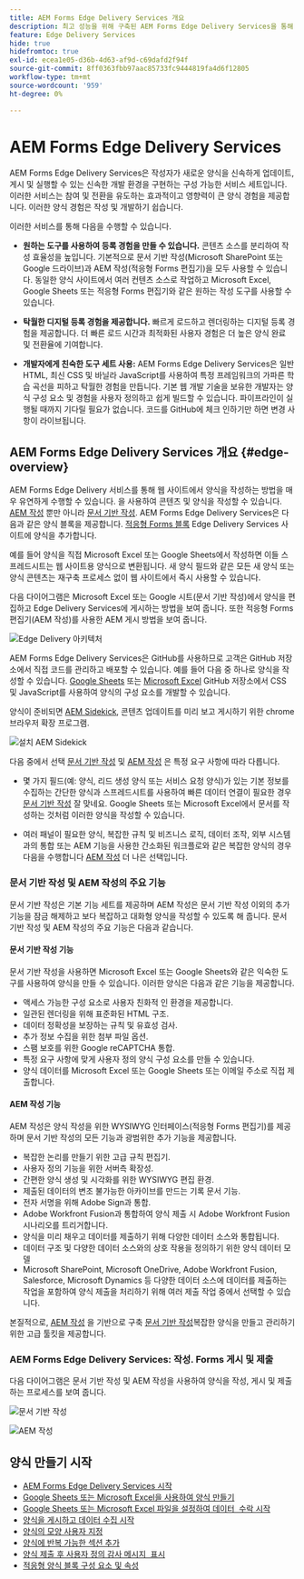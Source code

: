 ```yaml
---
title: AEM Forms Edge Delivery Services 개요
description: 최고 성능을 위해 구축된 AEM Forms Edge Delivery Services을 통해 간소화된 데이터 수집 및 사용자 참여의 미래를 구상할 수 있습니다.
feature: Edge Delivery Services
hide: true
hidefromtoc: true
exl-id: ecea1e05-d36b-4d63-af9d-c69dafd2f94f
source-git-commit: 8ff0363fbb97aac85733fc9444819fa4d6f12805
workflow-type: tm+mt
source-wordcount: '959'
ht-degree: 0%

---
```


# AEM Forms Edge Delivery Services

AEM Forms Edge Delivery Services은 작성자가 새로운 양식을 신속하게 업데이트, 게시 및 실행할 수 있는 신속한 개발 환경을 구현하는 구성 가능한 서비스 세트입니다. 이러한 서비스는 참여 및 전환을 유도하는 효과적이고 영향력이 큰 양식 경험을 제공합니다. 이러한 양식 경험은 작성 및 개발하기 쉽습니다.

이러한 서비스를 통해 다음을 수행할 수 있습니다.

* **원하는 도구를 사용하여 등록 경험을 만들 수 있습니다.** 콘텐츠 소스를 분리하여 작성 효율성을 높입니다. 기본적으로 문서 기반 작성(Microsoft SharePoint 또는 Google 드라이브)과 AEM 작성(적응형 Forms 편집기)을 모두 사용할 수 있습니다. 동일한 양식 사이트에서 여러 컨텐츠 소스로 작업하고 Microsoft Excel, Google Sheets 또는 적응형 Forms 편집기와 같은 원하는 작성 도구를 사용할 수 있습니다.

* **탁월한 디지털 등록 경험을 제공합니다.** 빠르게 로드하고 렌더링하는 디지털 등록 경험을 제공합니다. 더 빠른 로드 시간과 최적화된 사용자 경험은 더 높은 양식 완료 및 전환율에 기여합니다.

* **개발자에게 친숙한 도구 세트 사용:** AEM Forms Edge Delivery Services은 일반 HTML, 최신 CSS 및 바닐라 JavaScript를 사용하여 특정 프레임워크의 가파른 학습 곡선을 피하고 탁월한 경험을 만듭니다. 기본 웹 개발 기술을 보유한 개발자는 양식 구성 요소 및 경험을 사용자 정의하고 쉽게 빌드할 수 있습니다. 파이프라인이 실행될 때까지 기다릴 필요가 없습니다. 코드를 GitHub에 체크 인하기만 하면 변경 사항이 라이브됩니다.

## AEM Forms Edge Delivery Services 개요 {#edge-overview}

AEM Forms Edge Delivery 서비스를 통해 웹 사이트에서 양식을 작성하는 방법을 매우 유연하게 수행할 수 있습니다. 을 사용하여 콘텐츠 및 양식을 작성할 수 있습니다. [AEM 작성](/help/forms/creating-adaptive-form-core-components.md) 뿐만 아니라 [문서 기반 작성](/help/edge/docs/forms/create-forms.md). AEM Forms Edge Delivery Services은 다음과 같은 양식 블록을 제공합니다. [적응형 Forms 블록](/help/edge/docs/forms/create-forms.md) Edge Delivery Services 사이트에 양식을 추가합니다.

예를 들어 양식을 직접 Microsoft Excel 또는 Google Sheets에서 작성하면 이들 스프레드시트는 웹 사이트용 양식으로 변환됩니다. 새 양식 필드와 같은 모든 새 양식 또는 양식 콘텐츠는 재구축 프로세스 없이 웹 사이트에서 즉시 사용할 수 있습니다.

다음 다이어그램은 Microsoft Excel 또는 Google 시트(문서 기반 작성)에서 양식을 편집하고 Edge Delivery Services에 게시하는 방법을 보여 줍니다. 또한 적응형 Forms 편집기(AEM 작성)를 사용한 AEM 게시 방법을 보여 줍니다.

![Edge Delivery 아키텍처](/help/edge/assets/AEM-forms-with-EDS-publishing.png)

AEM Forms Edge Delivery Services은 GitHub를 사용하므로 고객은 GitHub 저장소에서 직접 코드를 관리하고 배포할 수 있습니다. 예를 들어 다음 중 하나로 양식을 작성할 수 있습니다. [Google Sheets](/help/edge/docs/forms/create-forms.md) 또는 [Microsoft Excel](/help/edge/docs/forms/create-forms.md) GitHub 저장소에서 CSS 및 JavaScript를 사용하여 양식의 구성 요소를 개발할 수 있습니다.

양식이 준비되면 [AEM Sidekick](/help/edge/docs/forms/tutorial.md#preview-and-publish-your-content), 콘텐츠 업데이트를 미리 보고 게시하기 위한 chrome 브라우저 확장 프로그램.

![설치 AEM Sidekick](/help/edge/assets/aem-sidekick-preview-publish-forms.png)

다음 중에서 선택 [문서 기반 작성](#document-based-authoring-features) 및 [AEM 작성](#aem-authoring-features) 은 특정 요구 사항에 따라 다릅니다.

* 몇 가지 필드(예: 양식, 리드 생성 양식 또는 서비스 요청 양식)가 있는 기본 정보를 수집하는 간단한 양식과 스프레드시트를 사용하여 빠른 데이터 연결이 필요한 경우 [문서 기반 작성](#document-based-authoring-features) 잘 맞네요. Google Sheets 또는 Microsoft Excel에서 문서를 작성하는 것처럼 이러한 양식을 작성할 수 있습니다.

* 여러 패널이 필요한 양식, 복잡한 규칙 및 비즈니스 로직, 데이터 조작, 외부 시스템과의 통합 또는 AEM 기능을 사용한 간소화된 워크플로와 같은 복잡한 양식의 경우 다음을 수행합니다 [AEM 작성](#aem-authoring-features) 더 나은 선택입니다.


### 문서 기반 작성 및 AEM 작성의 주요 기능

문서 기반 작성은 기본 기능 세트를 제공하며 AEM 작성은 문서 기반 작성 이외의 추가 기능을 잠금 해제하고 보다 복잡하고 대화형 양식을 작성할 수 있도록 해 줍니다. 문서 기반 작성 및 AEM 작성의 주요 기능은 다음과 같습니다.

#### 문서 기반 작성 기능

문서 기반 작성을 사용하면 Microsoft Excel 또는 Google Sheets와 같은 익숙한 도구를 사용하여 양식을 만들 수 있습니다. 이러한 양식은 다음과 같은 기능을 제공합니다.

* 액세스 가능한 구성 요소로 사용자 친화적 인 환경을 제공합니다.
* 일관된 렌더링을 위해 표준화된 HTML 구조.
* 데이터 정확성을 보장하는 규칙 및 유효성 검사.
* 추가 정보 수집을 위한 첨부 파일 옵션.
* 스팸 보호를 위한 Google reCAPTCHA 통합.
* 특정 요구 사항에 맞게 사용자 정의 양식 구성 요소를 만들 수 있습니다.
* 양식 데이터를 Microsoft Excel 또는 Google Sheets 또는 이메일 주소로 직접 제출합니다.

#### AEM 작성 기능

AEM 작성은 양식 작성을 위한 WYSIWYG 인터페이스(적응형 Forms 편집기)를 제공하며 문서 기반 작성의 모든 기능과 광범위한 추가 기능을 제공합니다.

* 복잡한 논리를 만들기 위한 고급 규칙 편집기.
* 사용자 정의 기능을 위한 서버측 확장성.
* 간편한 양식 생성 및 시각화를 위한 WYSIWYG 편집 환경.
* 제출된 데이터의 변조 불가능한 아카이브를 만드는 기록 문서 기능.
* 전자 서명을 위해 Adobe Sign과 통합.
* Adobe Workfront Fusion과 통합하여 양식 제출 시 Adobe Workfront Fusion 시나리오를 트리거합니다.
* 양식을 미리 채우고 데이터를 제출하기 위해 다양한 데이터 소스와 통합됩니다.
* 데이터 구조 및 다양한 데이터 소스와의 상호 작용을 정의하기 위한 양식 데이터 모델
* Microsoft SharePoint, Microsoft OneDrive, Adobe Workfront Fusion, Salesforce, Microsoft Dynamics 등 다양한 데이터 소스에 데이터를 제출하는 작업을 포함하여 양식 제출을 처리하기 위해 여러 제출 작업 중에서 선택할 수 있습니다.

본질적으로, [AEM 작성](/help/forms/creating-adaptive-form-core-components.md) 을 기반으로 구축 [문서 기반 작성](/help/edge/docs/forms/create-forms.md)복잡한 양식을 만들고 관리하기 위한 고급 툴킷을 제공합니다.

### AEM Forms Edge Delivery Services: 작성. Forms 게시 및 제출

다음 다이어그램은 문서 기반 작성 및 AEM 작성을 사용하여 양식을 작성, 게시 및 제출하는 프로세스를 보여 줍니다.




![문서 기반 작성 ](/help/edge/assets/document-based-authoring-workflow.png)

![AEM 작성](/help/edge/assets/aem-authoring-workflow.png)


## 양식 만들기 시작

* [AEM Forms Edge Delivery Services 시작](/help/edge/docs/forms/tutorial.md)
* [Google Sheets 또는 Microsoft Excel을 사용하여 양식 만들기](/help/edge/docs/forms/create-forms.md)
* [Google Sheets 또는 Microsoft Excel 파일을 설정하여 데이터 &#x200B; 수락 시작](/help/edge/docs/forms/submit-forms.md)
* [양식을 게시하고 데이터 수집 시작](/help/edge/docs/forms/publish-forms.md)
* [양식의 모양 사용자 지정&#x200B;](/help/edge/docs/forms/style-theme-forms.md)
* [양식에 반복 가능한 섹션 추가&#x200B;](/help/edge/docs/forms/repeatable-forms.md)
* [양식 제출 후 사용자 정의 감사 메시지 &#x200B; 표시](/help/edge/docs/forms/thank-you-page-form.md)
* [적응형 양식 블록 구성 요소 및 속성](/help/edge/docs/forms/form-components.md)




<!-- 

## Start creating forms

<div>

  <style>
    .card-container {
        width: calc(33.33% - 10px);;
        margin: 5px;
        border: 1px solid #ccc;
        border-radius: 5px;
        padding: 5px;
        box-sizing: border-box;
        transition: background-color 0.3s ease; /* Adding transition effect */
    }
    .card-container:hover {
        background-color: #f0f0f0; /* Changing background color on hover */
    }
</style>

<div style="display: flex; flex-wrap: wrap; justify-content: space-between; margin: -5px;">
    <div class="card-container">
        <a href="/help/edge/docs/forms/create-forms.md">
            <img src="/help/edge/assets/smock_devices_18_n.svg" alt="Create a form using eds forms" style="border-radius: 5px;"> </b>
            <br><b style="margin-top: 5px;">Create a form using Google Sheets or Microsoft Excel</b>
        </a>
        <p>Create forms that load and render quickly and automatically reflows on mobile devices.</p>
    </div>
    <div class="card-container">
        <a href="/help/edge/docs/forms/create-forms.md#manually-configure-a-spreadsheet-to-accept-data">   
            <img src="/help/edge/assets/smock_platformdatamapping_18_n.svg" alt="Submit form" alt="Use Form Fragments in an EDS Form" style="border-radius: 5px;"> </b>
            <br><b style="margin-top: 5px;">Submit form to spreadsheet</b>
        </a>
        <p>Submit forms directly to your Microsoft Excel or Google Sheets.</p>
    </div>
     <div class="card-container">
        <a href="/help/edge/docs/forms/style-theme-forms.md">
            <img src="/help/edge/assets/smock_imageautomode_18_N.svg" alt="Apply styles or themes to an eds form" style="border-radius: 5px;"> </b>
            <br><b style="margin-top: 5px;">Customize a theme</b>
        </a>
        <p>Create a consistent brand image by applying the same theme across forms.</p>
    </div>
      <div class="card-container">
        <a href="/help/edge/docs/forms/validate-forms.md">
            <img src="/help/edge/assets/smock_condition_18_n.svg" alt="Add validations to form fields" style="border-radius: 5px;"> </b>
            <br><b style="margin-top: 5px;">Apply field validations</b>
        </a>
        <p>Reduce errors and frustration by checking form inputs for proper formatting.</p>
    </div> 
            <div class="card-container">
        <a href="/help/edge/docs/forms/rules-forms.md">
            <img src="/help/edge/assets/smock_documentfragment_18_n.svg" alt="Use rules to add dynamic behaviour to a form" style="border-radius: 5px;"> </b>
            <br><b style="margin-top: 5px;">Use rules to add dynamic behaviour to a form</b>
        </a>
        <p>Reuse preconfigured fragments across multiple forms.</p>
    </div>
    <div class="card-container">
        <a href="/help/edge/docs/forms/translate-forms.md">  
            <img src="/help/edge/assets/smock_abc_18_n.svg" alt="Translate an EDS Form" style="border-radius: 5px;"> </b>
            <br><b style="margin-top: 5px;">Translate a form</b>
        </a>
        <p>Extend the reach of your forms while keeping costs in check.</p>
    </div>
    <div class="card-container">
        <a href="/help/edge/docs/forms/repeatable-forms.md">  
            <img src="/help/edge/assets/smock_addto_18_n.svg" alt="Add repeatable sections to an EDS Form" style="border-radius: 5px;"> </b>
            <br><b style="margin-top: 5px;">Add repeatable sections</b>
        </a>
        <p>Effortlessly create and add repeatable sections to a form.</p>
    </div>
    <div class="card-container">
        <a href="/help/edge/docs/forms/custom-components-forms.md"> 
            <img src="/help/edge/assets/smock_userdeveloper_18_n.svg" alt="Create custom forms components using standard JavaScript and CSS"  style="border-radius: 5px;"> </b>
            <br><b style="margin-top: 5px;">Create custom components</b>
        </a>
        <p>Use standard JavaScript and CSS to create components and themes.</p>
    </div>
    <div class="card-container">
        <a href="/help/edge/docs/forms/recaptacha-forms.md">  
            <img src="/help//edge/assets/smock_keyclock_18_n.svg" alt="Use reCAPTCHA in an EDS Form" style="border-radius: 5px;"> </b>
            <br><b style="margin-top: 5px;">Use reCAPTCHA</b>
        </a>
        <p>Use OOTB reCAPTCHA integration for robust spam and bot protection.</p>
    </div>


</div>


</br>


-->